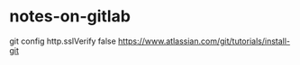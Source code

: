 # notes-on-gitlab

git config http.sslVerify false
https://www.atlassian.com/git/tutorials/install-git
